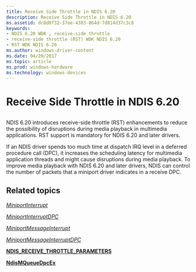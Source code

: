 ```yaml
---
title: Receive Side Throttle in NDIS 6.20
description: Receive Side Throttle in NDIS 6.20
ms.assetid: dc8d0f32-37ee-4383-864d-7d814d37c3c8
keywords:
- NDIS 6.20 WDK , receive-side throttle
- receive-side throttle (RST) WDK NDIS 6.20
- RST WDK NDIS 6.20
ms.author: windows-driver-content
ms.date: 04/20/2017
ms.topic: article
ms.prod: windows-hardware
ms.technology: windows-devices
---
```


# Receive Side Throttle in NDIS 6.20


## <a href="" id="ddk-receive-side-throttle-in-ndis-6-20-ng"></a>


NDIS 6.20 introduces receive-side throttle (RST) enhancements to reduce the possibility of disruptions during media playback in multimedia applications. RST support is mandatory for NDIS 6.20 and later drivers.

If an NDIS driver spends too much time at dispatch IRQ level in a deferred procedure call (DPC), it increases the scheduling latency for multimedia application threads and might cause disruptions during media playback. To improve media playback with NDIS 6.20 and later drivers, NDIS can control the number of packets that a miniport driver indicates in a receive DPC.

## Related topics


[*MiniportInterrupt*](https://msdn.microsoft.com/library/windows/hardware/ff559395)

[*MiniportInterruptDPC*](https://msdn.microsoft.com/library/windows/hardware/ff559398)

[*MiniportMessageInterrupt*](https://msdn.microsoft.com/library/windows/hardware/ff559407)

[*MiniportMessageInterruptDPC*](https://msdn.microsoft.com/library/windows/hardware/ff559411)

[**NDIS\_RECEIVE\_THROTTLE\_PARAMETERS**](https://msdn.microsoft.com/library/windows/hardware/ff567241)

[**NdisMQueueDpcEx**](https://msdn.microsoft.com/library/windows/hardware/ff563640)

 

 






